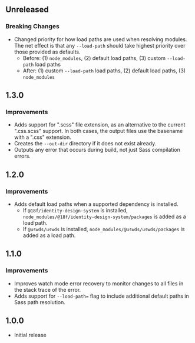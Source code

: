 ## Unreleased

### Breaking Changes

- Changed priority for how load paths are used when resolving modules. The net effect is that any `--load-path` should take highest priority over those provided as defaults.
  - Before: (1) `node_modules`, (2) default load paths, (3) custom `--load-path` load paths
  - After: (1) custom `--load-path` load paths, (2) default load paths, (3) `node_modules`

## 1.3.0

### Improvements

- Adds support for ".scss" file extension, as an alternative to the current ".css.scss" support. In both cases, the output files use the basename with a ".css" extension.
- Creates the `--out-dir` directory if it does not exist already.
- Outputs any error that occurs during build, not just Sass compilation errors.

## 1.2.0

### Improvements

- Adds default load paths when a supported dependency is installed.
  - If `@18f/identity-design-system` is installed, `node_modules/@18f/identity-design-system/packages` is added as a load path.
  - If `@uswds/uswds` is installed, `node_modules/@uswds/uswds/packages` is added as a load path.

## 1.1.0

### Improvements

- Improves watch mode error recovery to monitor changes to all files in the stack trace of the error.
- Adds support for `--load-path=` flag to include additional default paths in Sass path resolution.

## 1.0.0

- Initial release
